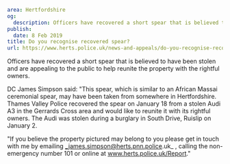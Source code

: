 ```yaml
area: Hertfordshire
og:
  description: Officers have recovered a short spear that is believed to have been stolen and are appealing to the public to help reunite the property with the rightful owners.
publish:
  date: 8 Feb 2019
title: Do you recognise recovered spear?
url: https://www.herts.police.uk/news-and-appeals/do-you-recognise-recovered-spear-md2524-hertfordshire
```

Officers have recovered a short spear that is believed to have been stolen and are appealing to the public to help reunite the property with the rightful owners.

DC James Simpson said: "This spear, which is similar to an African Massai ceremonial spear, may have been taken from somewhere in Hertfordshire. Thames Valley Police recovered the spear on January 18 from a stolen Audi A3 in the Gerrards Cross area and would like to reunite it with its rightful owners. The Audi was stolen during a burglary in South Drive, Ruislip on January 2.

"If you believe the property pictured may belong to you please get in touch with me by emailing _james.simpson@herts.pnn.police.uk_ , calling the non-emergency number 101 or online at www.herts.police.uk/Report."
